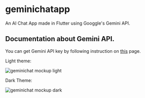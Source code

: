 # geminichatapp

An AI Chat App made in Flutter using Googgle's Gemini API.

## Documentation about Gemini API.

You can get Gemini API key by following instruction on [this](https://ai.google.dev/gemini-api/docs) page.

Light theme:

![geminichat mockup light](https://github.com/KartikeyBhamare/GeminiChat/assets/98818952/bf76602b-b755-44c8-9250-999837a9a716)

Dark Theme:

![geminichat mockup dark](https://github.com/KartikeyBhamare/GeminiChat/assets/98818952/4e5bb291-e9ee-4131-a09e-79ee8fa5cf68)


